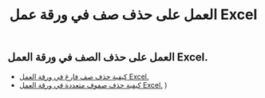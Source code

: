 ﻿---
title: العمل على حذف صف في ورقة عمل Excel
second_title: Aspose.Cells Cloud Documen
linktitle: حذف
type: docs
url: /ar/rows/delete/
keywords: Working with deleting row on an Excel worksheet. How to add rows on an Excel worksheet
description: يدعم Cloud REST حذف الصفوف في ورقة عمل Aspose.Cells. تدعم SDK أنواعًا مختلفة من لغات التطوير، بما في ذلك Android وGo وNodeJS وRuby وSwift.
weight: 20
kwords: Excel، Office السحابة، REST API، جدول بيانات، PDF، CSV، Json، Markdown، العمل مع حذف صف في ورقة عمل Excel
---
## العمل على حذف الصف في ورقة العمل Excel.

- [كيفية حذف صف فارغ في ورقة العمل Excel.](/cells/ar/rows/delete/row/) 
- [كيفية حذف صفوف متعددة في ورقة العمل Excel.](/cells/ar/rows/delete/rows/) ) 
